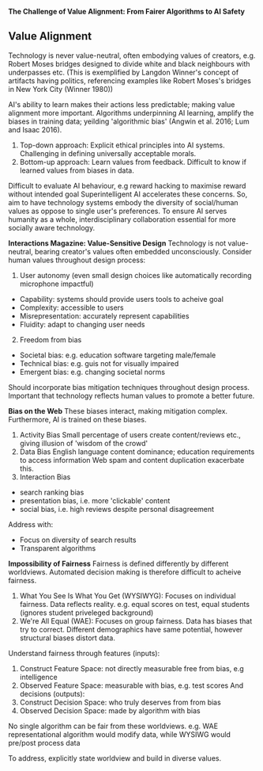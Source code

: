 <!-- SPDX-License-Identifier: zlib-acknowledgement -->

**The Challenge of Value Alignment: From Fairer
Algorithms to AI Safety**
## Value Alignment
Technology is never value-neutral, often embodying values of creators, e.g. Robert Moses bridges designed to divide white and black neighbours with underpasses etc. 
(This is exemplified by Langdon Winner's concept of artifacts having politics, referencing examples like Robert Moses's bridges in New York City (Winner 1980))

AI's ability to learn makes their actions less predictable; making value alignment more important.
Algorithms underpinning AI learning, amplify the biases in training data; yeilding 'algorithmic bias'
(Angwin et al. 2016; Lum and Isaac 2016).

1. Top-down approach:
Explicit ethical principles into AI systems. Challenging in defining universally acceptable morals.
2. Bottom-up approach:
Learn values from feedback. Difficult to know if learned values from biases in data.

Difficult to evaluate AI behaviour, e.g reward hacking to maximise reward without intended goal
Superintelligent AI accelerates these concerns.
So, aim to have technology systems embody the diversity of social/human values as oppose to single user's preferences. 
To ensure AI serves humanity as a whole, interdisciplinary collaboration essential for more socially aware technology.

**Interactions Magazine: Value-Sensitive Design**
Technology is not value-neutral, bearing creator's values often embedded unconsciously.
Consider human values throughout design process:
1. User autonomy (even small design choices like automatically recording microphone impactful)  
  - Capability: systems should provide users tools to acheive goal
  - Complexity: accessible to users
  - Misrepresentation: accurately represent capabilities
  - Fluidity: adapt to changing user needs
2. Freedom from bias
  - Societal bias: e.g. education software targeting male/female
  - Technical bias: e.g. guis not for visually impaired
  - Emergent bias: e.g. changing societal norms

Should incorporate bias mitigation techniques throughout design process. 
Important that technology reflects human values to promote a better future.

**Bias on the Web**
These biases interact, making mitigation complex. Furthermore, AI is trained on these biases.
1. Activity Bias
Small percentage of users create content/reviews etc., giving illusion of 'wisdom of the crowd'
2. Data Bias
English language content dominance; education requirements to access information
Web spam and content duplication exacerbate this.
3. Interaction Bias
  - search ranking bias 
  - presentation bias, i.e. more 'clickable' content
  - social bias, i.e. high reviews despite personal disagreement

Address with:
  - Focus on diversity of search results
  - Transparent algorithms

**Impossibility of Fairness**
Fairness is defined differently by different worldviews.
Automated decision making is therefore difficult to acheive fairness.
1. What You See Is What You Get (WYSIWYG):
Focuses on individual fairness.
Data reflects reality.
e.g. equal scores on test, equal students (ignores student priveleged background) 
2. We're All Equal (WAE):
Focuses on group fairness.
Data has biases that try to correct.
Different demographics have same potential, however structural biases distort data.

Understand fairness through features (inputs):
1. Construct Feature Space: not directly measurable free from bias, e.g intelligence
2. Observed Feature Space: measurable with bias, e.g. test scores
And decisions (outputs):
1. Construct Decision Space: who truly deserves from from bias
2. Observed Decision Space: made by algorithm with bias

No single algorithm can be fair from these worldviews.
e.g. WAE representational algorithm would modify data, while WYSIWG would pre/post process data

To address, explicitly state worldview and build in diverse values.

